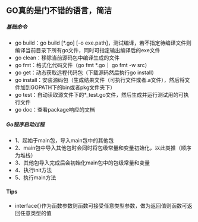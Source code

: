 ## GO真的是门不错的语言，简洁
##### 基础命令
- go build：go build [*.go] [-o exe.path]，测试编译，若不指定待编译文件则编译当前目录下所有go文件，同时可指定输出编译后的exe文件
- go clean：移除当前源码包中编译生成的文件
- go fmt：格式化代码文件（go fmt *.go｜ go fmt -w src）
- go get：动态获取远程代码包（下载源码然后执行go install）
- go install：安装源码包（生成结果文件（可执行文件或者.a文件），然后将文件加到GOPATH下的bin或者pkg文件夹下）
- go test：自动读取源文件下的*_test.go文件，然后生成并运行测试用的可执行文件
- go doc：查看package响应的文档

##### Go程序启动过程
- 1、起始于main包，导入main包中的其他包
- 2、main包中导入其他包时会同时将包级常量和变量初始化，以此类推（顺序为堆栈）
- 3、其他包导入完成后会初始化main包中的包级常量和变量
- 4、执行init方法
- 5、执行main方法

#### Tips
- interface{}作为函数参数则函数可接受任意类型参数，做为返回值则函数可返回任意类型的值
